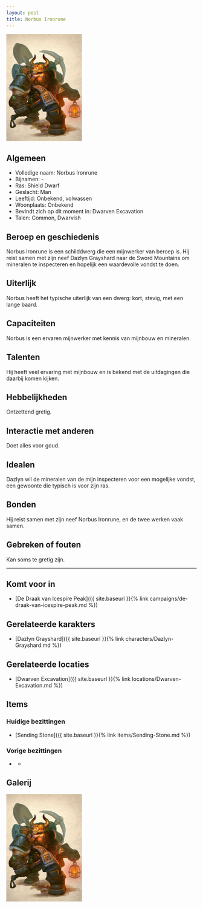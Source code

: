 ```yaml
---
layout: post
title: Norbus Ironrune
---
```


<img src="../images/Norbus Ironrune.jpeg" alt="Norbus Ironrune" width=200>

## Algemeen
* Volledige naam: Norbus Ironrune
* Bijnamen: -
* Ras: Shield Dwarf
* Geslacht: Man
* Leeftijd: Onbekend, volwassen
* Woonplaats: Onbekend
* Bevindt zich op dit moment in: Dwarven Excavation
* Talen: Common, Dwarvish

## Beroep en geschiedenis
Norbus Ironrune is een schilddwerg die een mijnwerker van beroep is. Hij reist samen met zijn neef Dazlyn Grayshard naar de Sword Mountains om mineralen te inspecteren en hopelijk een waardevolle vondst te doen.

## Uiterlijk
Norbus heeft het typische uiterlijk van een dwerg: kort, stevig, met een lange baard.

## Capaciteiten
Norbus is een ervaren mijnwerker met kennis van mijnbouw en mineralen.

## Talenten
Hij heeft veel ervaring met mijnbouw en is bekend met de uitdagingen die daarbij komen kijken.

## Hebbelijkheden
Ontzettend gretig.

## Interactie met anderen
Doet alles voor goud.

## Idealen
Dazlyn wil de mineralen van de mijn inspecteren voor een mogelijke vondst, een gewoonte die typisch is voor zijn ras.

## Bonden
Hij reist samen met zijn neef Norbus Ironrune, en de twee werken vaak samen.

## Gebreken of fouten
Kan soms te gretig zijn.

---

## Komt voor in
* [De Draak van Icespire Peak]({{ site.baseurl }}{% link campaigns/de-draak-van-icespire-peak.md %})

## Gerelateerde karakters
* [Dazlyn Grayshard]({{ site.baseurl }}{% link characters/Dazlyn-Grayshard.md %})

## Gerelateerde locaties
* [Dwarven Excavation]({{ site.baseurl }}{% link locations/Dwarven-Excavation.md %})

## Items

### Huidige bezittingen
* [Sending Stone]({{ site.baseurl }}{% link items/Sending-Stone.md %})

### Vorige bezittingen
* -

## Galerij
<img src="../images/Norbus Ironrune.jpeg" alt="Norbus Ironrune" width=200>
